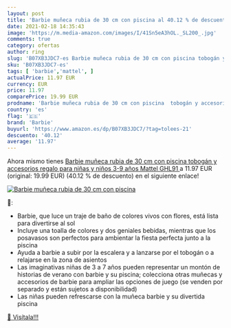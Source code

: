 ```yaml
---
layout: post
title: 'Barbie muñeca rubia de 30 cm con piscina al 40.12 % de descuento'
date: 2021-02-18 14:35:43
image: 'https://m.media-amazon.com/images/I/41Sn5eA3hOL._SL200_.jpg'
comments: true
category: ofertas
author: ring
slug: 'B07XB3JDC7-es Barbie muñeca rubia de 30 cm con piscina tobogán y...'
sku: 'B07XB3JDC7-es'
tags: [ 'barbie','mattel', ]
actualPrice: 11.97 EUR
currency: EUR
price: 11.97
comparePrice: 19.99 EUR
prodname: 'Barbie muñeca rubia de 30 cm con piscina  tobogán y accesorios  regalo para niñas y niños 3-9 años  Mattel GHL91 '
country: 'es'
flag: '🇪🇸'
brand: 'Barbie'
buyurl: 'https://www.amazon.es/dp/B07XB3JDC7/?tag=tolees-21'
descuento: '40.12'
average: '11.97'
---
```


Ahora mismo tienes [Barbie muñeca rubia de 30 cm con piscina  tobogán y accesorios  regalo para niñas y niños 3-9 años  Mattel GHL91 ](https://www.amazon.es/dp/B07XB3JDC7/?tag=tolees-21) a 11.97 EUR (original: 19.99 EUR) (40.12 %  de descuento) en el siguiente enlace!

[![Barbie muñeca rubia de 30 cm con piscina](https://m.media-amazon.com/images/I/41Sn5eA3hOL._SL200_.jpg)](https://www.amazon.es/dp/B07XB3JDC7/?tag=tolees-21)

🔎:

- Barbie, que luce un traje de baño de colores vivos con flores, está lista para divertirse al sol
- Incluye una toalla de colores y dos geniales bebidas, mientras que los posavasos son perfectos para ambientar la fiesta perfecta junto a la piscina
- Ayuda a barbie a subir por la escalera y a lanzarse por el tobogán o a relajarse en la zona de asientos
- Las imaginativas niñas de 3 a 7 años pueden representar un montón de historias de verano con barbie y su piscina; colecciona otras muñecas y accesorios de barbie para ampliar las opciones de juego (se venden por separado y están sujetos a disponibilidad)
- Las niñas pueden refrescarse con la muñeca barbie y su divertida piscina

[🛒 Visítala!!!](https://www.amazon.es/dp/B07XB3JDC7/?tag=tolees-21)
